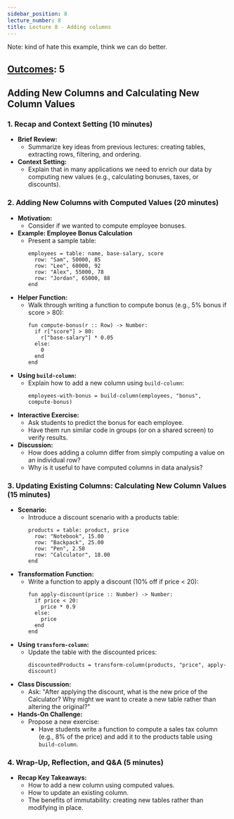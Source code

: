 ```yaml
---
sidebar_position: 8
lecture_number: 8
title: Lecture 8 - Adding columns
---
```


Note: kind of hate this example, think we can do better.
 
## [Outcomes](../outcomes/): 5

## Adding New Columns and Calculating New Column Values

### 1. Recap and Context Setting (10 minutes)
- **Brief Review:**  
  - Summarize key ideas from previous lectures: creating tables, extracting rows, filtering, and ordering.
- **Context Setting:**  
  - Explain that in many applications we need to enrich our data by computing new values (e.g., calculating bonuses, taxes, or discounts).

### 2. Adding New Columns with Computed Values (20 minutes)
- **Motivation:**  
  - Consider if we wanted to compute employee bonuses.
- **Example: Employee Bonus Calculation**
  - Present a sample table:
    ```pyret
    employees = table: name, base-salary, score
      row: "Sam", 50000, 85
      row: "Lee", 60000, 92
      row: "Alex", 55000, 78
      row: "Jordan", 65000, 88
    end
    ```
- **Helper Function:**  
  - Walk through writing a function to compute bonus (e.g., 5% bonus if score > 80):
    ```pyret
    fun compute-bonus(r :: Row) -> Number:
      if r["score"] > 80:
        r["base-salary"] * 0.05
      else:
        0
      end
    end
    ```
- **Using `build-column`:**  
  - Explain how to add a new column using `build-column`:
    ```pyret
    employees-with-bonus = build-column(employees, "bonus", compute-bonus)
    ```
- **Interactive Exercise:**  
  - Ask students to predict the bonus for each employee.
  - Have them run similar code in groups (or on a shared screen) to verify results.
- **Discussion:**  
  - How does adding a column differ from simply computing a value on an individual row?  
  - Why is it useful to have computed columns in data analysis?

### 3. Updating Existing Columns: Calculating New Column Values (15 minutes)
- **Scenario:**  
  - Introduce a discount scenario with a products table:
    ```pyret
    products = table: product, price
      row: "Notebook", 15.00
      row: "Backpack", 25.00
      row: "Pen", 2.50
      row: "Calculator", 18.00
    end
    ```
- **Transformation Function:**  
  - Write a function to apply a discount (10% off if price < 20):
    ```pyret
    fun apply-discount(price :: Number) -> Number:
      if price < 20:
        price * 0.9
      else:
        price
      end
    end
    ```
- **Using `transform-column`:**  
  - Update the table with the discounted prices:
    ```pyret
    discountedProducts = transform-column(products, "price", apply-discount)
    ```
- **Class Discussion:**  
  - Ask: "After applying the discount, what is the new price of the Calculator? Why might we want to create a new table rather than altering the original?"
- **Hands-On Challenge:**  
  - Propose a new exercise:  
    - Have students write a function to compute a sales tax column (e.g., 8% of the price) and add it to the products table using `build-column`.

### 4. Wrap-Up, Reflection, and Q&A (5 minutes)
- **Recap Key Takeaways:**  
  - How to add a new column using computed values.
  - How to update an existing column.
  - The benefits of immutability: creating new tables rather than modifying in place.

